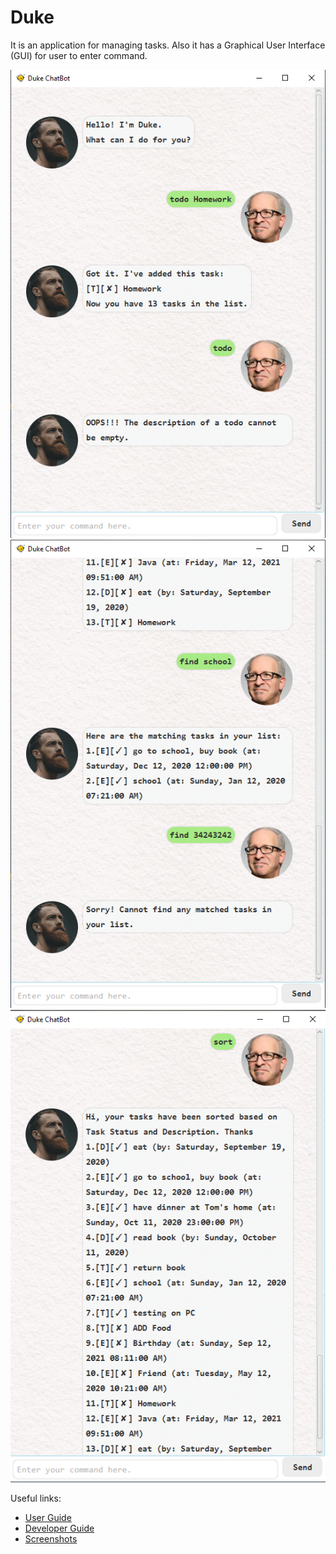 # Duke

It is an application for managing tasks. Also it has a Graphical User Interface (GUI) for user to enter command.

![Ui](Ui.png)
![Ui2](images/Ui_2.png)
![Ui3](images/Ui_3.png)


Useful links:
* [User Guide](UserGuide.md)
* [Developer Guide](DeveloperGuide.md)
* [Screenshots](images)
